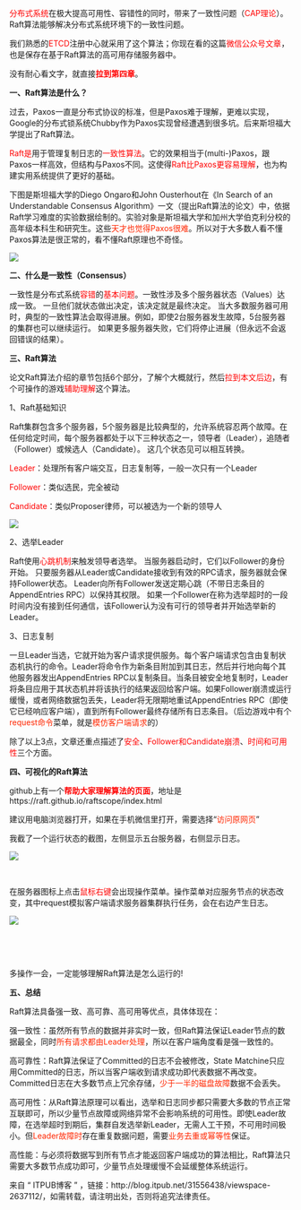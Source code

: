 <div class="preview-main">

<p><span style="font-size: 14px;color: rgb(255, 0, 0);">分布式系统</span><span style="font-size: 14px;">在极大提高可用性、容错性的同时，带来了一致性问题（</span><span style="font-size: 14px;color: rgb(255, 0, 0);">CAP理论</span><span style="font-size: 14px;">）。Raft算法能够解决分布式系统环境下的一致性问题。</span></p><p><span style="font-size: 14px;">我们熟悉的</span><span style="font-size: 14px;color: rgb(255, 0, 0);">ETCD</span><span style="font-size: 14px;">注册中心就采用了这个算法；你现在看的这篇</span><span style="font-size: 14px;color: rgb(255, 0, 0);">微信公众号文章</span><span style="font-size: 14px;">，也是保存在基于Raft算法的高可用存储服务器中。</span></p><p><span style="font-size: 14px;">没有耐心看文字，就直接</span><span style="font-size: 14px;color: rgb(255, 0, 0);"><strong>拉到第四章</strong></span><span style="font-size: 14px;">。</span></p><p><strong><span style="font-size: 14px;">一、Raft算法是什么？</span></strong></p><p><span style="font-size: 14px;">过去，Paxos一直是分布式协议的标准，但是Paxos难于理解，更难以实现，Google的分布式锁系统Chubby作为Paxos实现曾经遭遇到很多坑。后来斯坦福大学提出了Raft算法。</span></p><p><span style="font-size: 14px;color: rgb(255, 0, 0);">Raft是</span><span style="font-size: 14px;">用于管理复制日志的</span><span style="font-size: 14px;color: rgb(255, 0, 0);">一致性算法</span><span style="font-size: 14px;">。它的效果相当于(multi-)Paxos，跟Paxos一样高效，但结构与Paxos不同。这使得</span><span style="font-size: 14px;color: rgb(255, 0, 0);">Raft比Paxos更容易理解</span><span style="font-size: 14px;">，也为构建实用系统提供了更好的基础。</span></p><p><span style="font-size: 14px;">下图是斯坦福大学的Diego Ongaro和John Ousterhout在《In Search of an Understandable Consensus Algorithm》一文（提出Raft算法的论文）中，依据Raft学习难度的实验数据绘制的。实验对象是斯坦福大学和加州大学伯克利分校的高年级本科生和研究生。这些<span style="font-size: 14px;color: rgb(255, 38, 0);">天才也觉得Paxos很难</span>。所以对于大多数人看不懂Paxos算法是很正常的，看不懂Raft原理也不奇怪。&nbsp;</span></p><p><img src="http://img.blog.itpub.net/blog/2019/02/27/9d5affe578ed50d5.jpeg?x-oss-process=style/bb"></p><p><strong><span style="font-size: 14px;">二、什么是一致性（Consensus）</span></strong><br></p><p><span style="font-size: 14px;">一致性是分布式系统</span><span style="font-size: 14px;color: rgb(255, 0, 0);">容错</span><span style="font-size: 14px;">的</span><span style="font-size: 14px;color: rgb(255, 0, 0);">基本问题</span><span style="font-size: 14px;">。一致性涉及多个服务器状态（Values）达成一致。 一旦他们就状态做出决定，该决定就是最终决定。 当大多数服务器可用时，典型的一致性算法会取得进展。例如，即使2台服务器发生故障，5台服务器的集群也可以继续运行。 如果更多服务器失败，它们将停止进展（但永远不会返回错误的结果）。</span></p><p><strong><span style="font-size: 14px;">三、Raft算法</span></strong></p><p><span style="font-size: 14px;">论文Raft算法介绍的章节包括6个部分，了解个大概就行，然后</span><span style="font-size: 14px;color: rgb(255, 0, 0);">拉到本文后边</span><span style="font-size: 14px;">，有个可操作的游戏</span><span style="font-size: 14px;color: rgb(255, 0, 0);">辅助理解</span><span style="font-size: 14px;">这个算法。</span></p><p><span style="font-size: 14px;">1、Raft基础知识</span></p><p><span style="font-size: 14px;">Raft集群包含多个服务器，5个服务器是比较典型的，允许系统容忍两个故障。在任何给定时间，每个服务器都处于以下三种状态之一，</span><span style="font-size: 14px;font-family: -apple-system-font, BlinkMacSystemFont, &quot;Helvetica Neue&quot;, &quot;PingFang SC&quot;, &quot;Hiragino Sans GB&quot;, &quot;Microsoft YaHei UI&quot;, &quot;Microsoft YaHei&quot;, Arial, sans-serif;">领导者（Leader），追随者（Follower）或候选人（Candidate）。 这几个状态见可以相互转换。</span></p><p><span style="font-size: 14px;color: rgb(255, 0, 0);">Leader</span><span style="font-size: 14px;">：处理所有客户端交互，日志复制等，一般一次只有一个Leader</span></p><p><span style="font-size: 14px;color: rgb(255, 0, 0);">Follower</span><span style="font-size: 14px;">：类似选民，完全被动</span></p><p><span style="font-size: 14px;color: rgb(255, 0, 0);">Candidate</span><span style="font-size: 14px;">：类似Proposer律师，可以被选为一个新的领导人&nbsp;</span></p><p><img src="http://img.blog.itpub.net/blog/2019/02/27/74cce07d126d7342.jpeg?x-oss-process=style/bb"></p><p><span style="font-size: 14px;">2、选举Leader</span><br></p><p><span style="font-size: 14px;">Raft使用</span><span style="font-size: 14px;color: rgb(255, 0, 0);">心跳机制</span><span style="font-size: 14px;">来触发领导者选举。 当服务器启动时，它们以Follower的身份开始。 只要服务器从Leader或Candidate接收到有效的RPC请求，服务器就会保持Follower状态。 Leader向所有Follower发送定期心跳（不带日志条目的AppendEntries RPC）以保持其权限。 如果一个Follower在称为选举超时的一段时间内没有接到任何通信，该Follower认为没有可行的领导者并开始选举新的Leader。</span></p><p><span style="font-size: 14px;">3、日志复制</span></p><p><span style="font-size: 14px;">一旦Leader当选，它就开始为客户请求提供服务。每个客户端请求包含由复制状态机执行的命令。Leader将命令作为新条目附加到其日志，然后并行地向每个其他服务器发出AppendEntries RPC以复制条目。当条目被安全地复制时，Leader将条目应用于其状态机并将该执行的结果返回给客户端。如果Follower崩溃或运行缓慢，或者网络数据包丢失，Leader将无限期地重试AppendEntries RPC（即使它已经响应客户端），直到所有Follower最终存储所有日志条目。（后边游戏中有个<span style="font-size: 14px;color: rgb(255, 38, 0);">request命令</span>菜单，就是<span style="font-size: 14px;color: rgb(255, 38, 0);">模仿客户端请求</span>的）</span></p><p><span style="font-size: 14px;">除了以上3点，文章还重点描述了</span><span style="font-size: 14px;color: rgb(255, 0, 0);">安全</span><span style="font-size: 14px;">、</span><span style="font-size: 14px;color: rgb(255, 0, 0);">Follower和Candidate崩溃</span><span style="font-size: 14px;">、</span><span style="font-size: 14px;color: rgb(255, 0, 0);">时间和可用性</span><span style="font-size: 14px;">三个方面。</span></p><p><strong><span style="font-size: 14px;">四、可视化的Raft算法</span></strong></p><p><span style="font-size: 14px;">github上有一个</span><span style="font-size: 14px;color: rgb(255, 0, 0);"><strong>帮助大家理解算法的页面</strong></span><span style="font-size: 14px;">，地址是https://raft.github.io/raftscope/index.html&nbsp;</span></p><p><span style="font-size: 14px;">建议用电脑浏览器打开，如果在手机微信里打开，需要选择“<span style="font-size: 14px;color: rgb(255, 38, 0);">访问原网页</span>”</span></p><p><span style="font-size: 14px;">我截了一个运行状态的截图，左侧显示五台服务器，右侧显示日志。&nbsp;</span></p><p><img src="http://img.blog.itpub.net/blog/2019/02/27/6137a718a3d5f80b.jpeg?x-oss-process=style/bb"></p><p><span style="font-size: 14px;"><br></span></p><p><span style="font-size: 14px;">在服务器图标上点击</span><span style="font-size: 14px;color: rgb(255, 0, 0);">鼠标右键</span><span style="font-size: 14px;">会出现操作菜单。操作菜单对应服务节点的状态改变，其中request模拟客户端请求服务器集群执行任务，会在右边产生日志。</span></p><p><img src="http://img.blog.itpub.net/blog/2019/02/27/6178ef9b7ef0ebcb.jpeg?x-oss-process=style/bb"></p><p><span style="font-size: 14px;"></span><br></p><p><br></p><p><span style="font-size: 14px;">多操作一会，一定能够理解Raft算法是怎么运行的!</span></p><p><strong><span style="font-size: 14px;">五、总结</span></strong></p><p><span style="font-size: 14px;">Raft算法具备强一致、高可靠、高可用等优点，具体体现在：</span></p><p><span style="font-size: 14px;">强一致性：虽然所有节点的数据并非实时一致，但Raft算法保证Leader节点的数据最全，同时<span style="font-size: 14px;color: rgb(255, 38, 0);">所有请求都由Leader处理</span>，所以在客户端角度看是强一致性的。</span></p><p><span style="font-size: 14px;">高可靠性：Raft算法保证了Committed的日志不会被修改，State Matchine只应用Committed的日志，所以当客户端收到请求成功即代表数据不再改变。Committed日志在大多数节点上冗余存储，<span style="font-size: 14px;color: rgb(255, 38, 0);">少于一半的磁盘故障</span>数据不会丢失。</span></p><p><span style="font-size: 14px;">高可用性：从Raft算法原理可以看出，选举和日志同步都只需要大多数的节点正常互联即可，所以少量节点故障或网络异常不会影响系统的可用性。即使Leader故障，在选举超时到期后，集群自发选举新Leader，无需人工干预，不可用时间极小。但<span style="font-size: 14px;color: rgb(255, 38, 0);">Leader故障时</span>存在重复数据问题，需要<span style="font-size: 14px;color: rgb(255, 38, 0);">业务去重或幂等性</span>保证。</span></p><p><span style="font-size: 14px;">高性能：与必须将数据写到所有节点才能返回客户端成功的算法相比，Raft算法只需要大多数节点成功即可，少量节点处理缓慢不会延缓整体系统运行。&nbsp;</span></p>
<p style="clear:both;"></p>
<p class="translate">
来自 “ ITPUB博客 ” ，链接：http://blog.itpub.net/31556438/viewspace-2637112/，如需转载，请注明出处，否则将追究法律责任。
</p>

</div>
